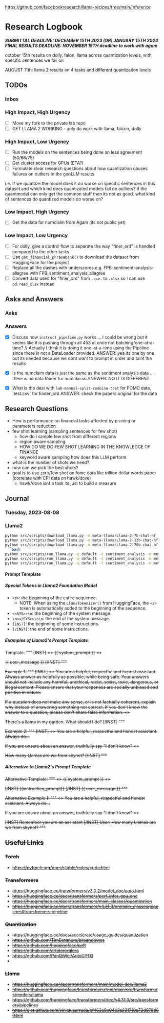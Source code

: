 https://github.com/facebookresearch/llama-recipes/tree/main/inference

# Research Logbook
***SUBMITTAL DEADLINE: DECEMBER 15TH 2023 (OR) JANUARY 15TH 2024***
***FINAL RESULTS DEADLINE: NOVEMBER 15TH deadline to work with agam***

october 15th results on dolly, falon, llama across quantization levels, with specific sentences we fail on

AUGUST 11th: llama 2 results on 4 tasks and different quantization levels

## TODOs

### Inbox

### High Impact, High Urgency
* [ ] Move my fork to the private lab repo
* [ ] GET LLAMA 2 WORKING - only do work with llama, falcon, dolly

### High Impact, Low Urgency
* [ ] Run the models on the sentences being done on less agreement (50/66/75)
* [ ] Get cluster access for GPUs (ETA?)
* [ ] Formulate clear research questions about how quantization causes failures on outliers in the genLLM results

i.e. If we quantize the model does it do worse on specific sentences in this dataset and which kind does quantizated models fail on outliers? if the quantmodel can only get the common stuff then its not as good. what kind of sentences do quantized models do worse on?

### Low Impact, High Urgency
* [ ] Get the data for numclaim from Agam (its not public yet)

### Low Impact, Low Urgency
* [ ] For dolly, give a control flow to separate the way "finer_ord" is handled compared to the other tasks
* [ ] Use `get_financial_phrasebank()` to download the dataset from HuggingFace for the project
* [ ] Replace all the dashes with underscores e.g. FPB-sentiment-analysis-allagree with FPB_sentiment_analysis_allagree
* [ ] Convert data used for "finer_ord" from `.csv.` to `.xlsx` so I can use `pd.read_xlsx` instead

## Asks and Answers

### Asks

### Answers
* [X] Discuss how `instruct_pipeline.py` works ... I could be wrong but it seems like it is pushing through all 453 at once not batching/one-at-a-time? // Actually I think it is doing it one-at-a-time using the Pipeline since there is not a DataLoader provided.
ANSWER: yea its one by one but its needed because we dont want to prompt in order and taint the results

* [X] Is the numclaim data is just the same as the sentiment analysis data ... there is no data folder for numclaims
ANSWER: NO IT IS DIFFERENT

* [X] What is the deal with `lab-manual-split-combine-test` for FOMC data, 'test.csv' for finder_ord
ANSWER: check the papers original for the data

  
## Research Questions

- How is performance on financial tasks affected by pruning or parameters reduction
- few shot learning (sampling sentences for few shot)
  - how do i sample few shot from different regions
  - region aware sampling
  - HOW DO WE DO FEW SHOT LEARNING IN THE KNOWLEDGE OF FINANCE
  - keyword aware sampling how does this LLM perform
- what is the number of shots we need?
- how can we pick the best shots?
- goal is to use zero/few shot on fomc data like trillion dollar words paper (correlate with CPI data on hawk/dove)
  - hawk/dove isnt a task its just to build a measure


## Journal

### Tuesday, 2023-08-08

### Llama2
```bash
python src/scripts/download_llama.py -m meta-llama/Llama-2-7b-chat-hf -hf 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 ; \
python src/scripts/download_llama.py -m meta-llama/Llama-2-13b-chat-hf -hf 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 ; \
python src/scripts/download_llama.py -m meta-llama/Llama-2-70b-chat-hf -hf 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
```bash
python src/scripts/run_llama.py -q default -t sentiment_analysis -m meta-llama/Llama-2-7b-chat-hf -hf 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 ; \
python src/scripts/run_llama.py -q default -t sentiment_analysis -m meta-llama/Llama-2-13b-chat-hf -hf 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 ; \
python src/scripts/run_llama.py -q default -t sentiment_analysis -m meta-llama/Llama-2-70b-chat-hf -hf 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
```

#### Prompt Template

##### Special Tokens in Llama2 Foundation Model
- `<s>`: the beginning of the entire sequence.
  - NOTE: When using the `LlamaTokenizer()` from HuggingFace, the `<s>` token is automatically added to the beginning of the sequence.
- `<<SYS>>\n`: the beginning of the system message.
- `\n<</SYS>>\n\n`: the end of the system message.
- `[INST]`: the beginning of some instructions.
- `[/INST]`: the end of some instructions.

##### Examples of Llama2's Prompt Template

Template:
"""
<s>[INST] <<SYS>>
{{ system_prompt }}
<</SYS>>

{{ user_message }} [/INST]
"""

Example 1:
"""
<s>[INST] <<SYS>>
You are a helpful, respectful and honest assistant. Always answer as helpfully as possible, while being safe.  Your answers should not include any harmful, unethical, racist, sexist, toxic, dangerous, or illegal content. Please ensure that your responses are socially unbiased and positive in nature.

If a question does not make any sense, or is not factually coherent, explain why instead of answering something not correct. If you don't know the answer to a question, please don't share false information.
<</SYS>>

There's a llama in my garden. What should I do? [/INST]
"""

Example 2:
"""
<s>[INST] <<SYS>>
You are a helpful, respectful and honest assistant. Always do...

If you are unsure about an answer, truthfully say "I don't know"
<</SYS>>

How many Llamas are we from skynet? [/INST]
"""

##### Alternative to Llama2's Prompt Template
Alternative Template:
"""
<<SYS>>
{{ system_prompt }}
<</SYS>>

[INST] {{instruction_prompt}} [/INST] {{ user_message }}
"""

Alternative Example 1:
"""
<<SYS>>
You are a helpful, respectful and honest assistant. Always do...

If you are unsure about an answer, truthfully say "I don't know"
<</SYS>>

[INST] Remember you are an assistant [/INST] User: How many Llamas are we from skynet?
"""

## Useful Links

### Torch
- https://pytorch.org/docs/stable/notes/cuda.html

### Transformers
- https://huggingface.co/transformers/v3.0.2/model_doc/auto.html
- https://huggingface.co/docs/transformers/perf_infer_gpu_one
- https://huggingface.co/docs/transformers/main_classes/quantization
- https://huggingface.co/docs/transformers/v4.31.0/en/main_classes/pipelines#transformers.pipeline

### Quantization
- https://huggingface.co/docs/accelerate/usage_guides/quantization
- https://github.com/TimDettmers/bitsandbytes
- https://github.com/huggingface/peft
- https://github.com/artidoro/qlora
- https://github.com/PanQiWei/AutoGPTQ
- 
### Llama
- https://huggingface.co/docs/transformers/main/model_doc/llama2
- https://github.com/huggingface/transformers/tree/main/src/transformers/models/llama
- https://github.com/huggingface/transformers/tree/v4.31.0/src/transformers/pipelines
- https://gist.github.com/viniciusarruda/ef463e9e04e2a221710a72d978d604c3
